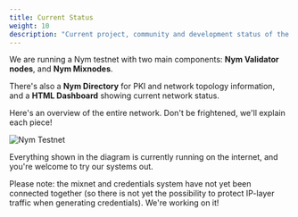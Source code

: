 ```yaml
---
title: Current Status
weight: 10
description: "Current project, community and development status of the Nym network."
---
```


We are running a Nym testnet with two main components: **Nym Validator nodes**, and **Nym Mixnodes**.

There's also a **Nym Directory** for PKI and network topology information, and a **HTML Dashboard** showing current network status.

Here's an overview of the entire network. Don't be frightened, we'll explain each piece!

![Nym Testnet](/docs/images/nym-testnet.png)

Everything shown in the diagram is currently running on the internet, and you're welcome to try our systems out.

Please note: the mixnet and credentials system have not yet been connected together (so there is not yet the possibility to protect IP-layer traffic when generating credentials). We're working on it!
